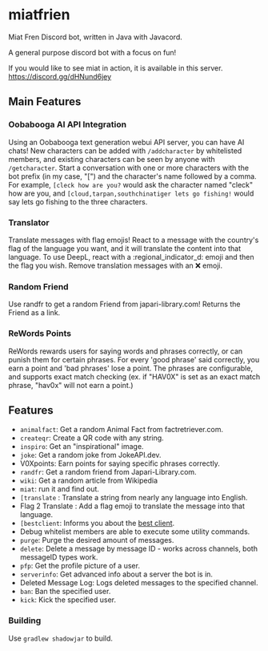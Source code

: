 # miatfrien
Miat Fren Discord bot, written in Java with Javacord.

A general purpose discord bot with a focus on fun!

If you would like to see miat in action, it is available in this server.
https://discord.gg/dHNund6jey

## Main Features

### Oobabooga AI API Integration
Using an Oobabooga text generation webui API server, you can have AI chats! New characters can be added with `/addcharacter` by whitelisted members, and existing characters can be seen by anyone with `/getcharacter`. Start a conversation with one or more characters with the bot prefix (in my case, "[") and the character's name followed by a comma. For example, `[cleck how are you?` would ask the character named "cleck" how are you, and `[cloud,tarpan,southchinatiger lets go fishing!` would say lets go fishing to the three characters. 

### Translator
Translate messages with flag emojis! React to a message with the country's flag of the language you want, and it will translate the content into that language. To use DeepL, react with a :regional_indicator_d: emoji and then the flag you wish. Remove translation messages with an :x: emoji.

### Random Friend
Use randfr to get a random Friend from japari-library.com! Returns the Friend as a link.

### ReWords Points
ReWords rewards users for saying words and phrases correctly, or can punish them for certain phrases. For every 'good phrase' said correctly, you earn a point and 'bad phrases' lose a point. The phrases are configurable, and supports exact match checking (ex. if "HAV0X" is set as an exact match phrase, "hav0x" will not earn a point.)

## Features
- `animalfact`: Get a random Animal Fact from factretriever.com.
- `createqr`: Create a QR code with any string.
- `inspiro`: Get an "inspirational" image.
- `joke`: Get a random joke from JokeAPI.dev.
- V0Xpoints: Earn points for saying specific phrases correctly.
- `randfr`: Get a random friend from Japari-Library.com.
- `wiki`: Get a random article from Wikipedia
- `miat`: run it and find out.
- `[translate` : Translate a string from nearly any language into English.
- Flag 2 Translate : Add a flag emoji to translate the message into that language.
- `[bestclient`: Informs you about the [best client](https://seppuku.pw/).
- Debug whitelist members are able to execute some utility commands.
- `purge`: Purge the desired amount of messages.
- `delete`: Delete a message by message ID - works across channels, both messageID types work.
- `pfp`: Get the profile picture of a user.
- `serverinfo`: Get advanced info about a server the bot is in.
- Deleted Message Log: Logs deleted messages to the specified channel.
- `ban`: Ban the specified user.
- `kick`: Kick the specified user.

### Building
Use `gradlew shadowjar` to build.
